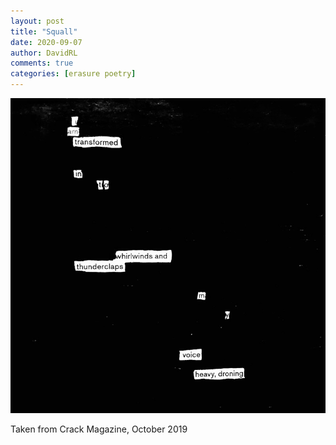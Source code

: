```yaml
---
layout: post
title: "Squall"
date: 2020-09-07
author: DavidRL
comments: true
categories: [erasure poetry]
---
```

<img src="/assets/images/articles/tempest.jpeg" class="responsive"><br>

Taken from Crack Magazine, October 2019
